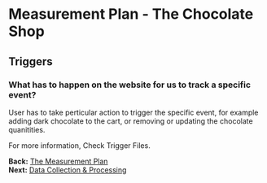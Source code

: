 # Measurement Plan - The Chocolate Shop

## Triggers

### **What has to happen on the website for us to track a specific event?**

User has to take perticular action to trigger the specific event, for example adding dark chocolate to the cart, or removing or updating the chocolate quanitities.

For more information, Check Trigger Files. 


**Back:** [The Measurement Plan](https://github.com/dipalit/repository/tree/Overview---Measurement-Plan)    
**Next:** [Data Collection & Processing](https://github.com/dipalit/repository/tree/Content-%26-Properties) 
